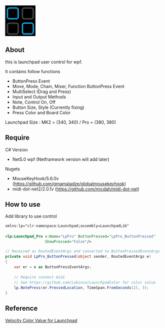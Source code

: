 ![Launchpad User Control for WPF](/LaunchpadControl.png)

## About

this is launchpad user control for wpf.

It contains follow functions

- ButtonPress Event
- Move, Mode, Chain, Mixer, Function ButtonPress Event
- MultiSelect (Drag and Press)
- Input and Output Methods
- Note, Control On, Off
- Button Size, Style (Currently fixing)
- Press Color and Board Color

Launchpad Size : MK2 = (340, 340) / Pro = (380, 380)

## Require

C# Version
- Net5.0 wpf (Netframwork version will add later)

Nugets
- MouseKeyHook/5.6.0v (https://github.com/gmamaladze/globalmousekeyhook)
- midi-dot-net2/2.0.1v (https://github.com/micdah/midi-dot-net)

## How to use

Add library to use control

```xml
xmlns:lp="clr-namespace:Launchpad;assembly=LaunchpadLib"

<lp:Launchpad_Pro x:Name="LpPro" ButtonPressed="LpPro_ButtonPressed"
                  ShowPressed="False"/>
```

```csharp
// Received as RoutedEventArgs and converted to ButtonPressedEventArgs
private void LpPro_ButtonPressed(object sender, RoutedEventArgs e)
{
    var er = e as ButtonPressEventArgs;
    
    // Require connect midi
    // See https://github.com/Lukince/LaunchpadColor for color value
    lp.NotePress(er.PressedLocation, TimeSpan.FromSeconds(2), 3);
}
```

## Reference

[Velocity Color Value for Launchpad](https://github.com/Lukince/LaunchpadColor)
